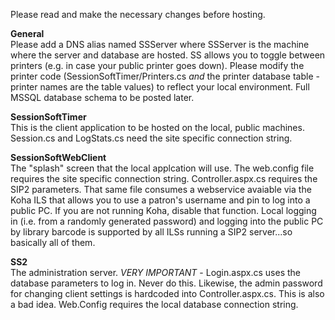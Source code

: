 Please read and make the necessary changes before hosting.

**General**<br>
Please add a DNS alias named SSServer where SSServer is the machine where the server and database are hosted.  SS allows you to toggle between printers (e.g. in case your public printer goes down).  Please modify the printer code (SessionSoftTimer/Printers.cs *and* the printer database table - printer names are the table values) to reflect your local environment.  Full MSSQL database schema to be posted later.   

**SessionSoftTimer**<br>
This is the client application to be hosted on the local, public machines.  Session.cs and LogStats.cs need the site specific connection string.

**SessionSoftWebClient**<br>
The "splash" screen that the local applcation will use.  The web.config file requires the site specific connection string.  Controller.aspx.cs requires the SIP2 parameters.  That same file consumes a webservice avaiable via the Koha ILS that allows you to use a patron's username and pin to log into a public PC.  If you are not running Koha, disable that function.  Local logging in (i.e. from a randomly generated password) and logging into the public PC by library barcode is supported by all ILSs running a SIP2 server...so basically all of them.

**SS2**<br>
The administration server.  *VERY IMPORTANT* - Login.aspx.cs uses the database parameters to log in.  Never do this.  Likewise, the admin password for changing client settings is hardcoded into Controller.aspx.cs.  This is also a bad idea.  Web.Config requires the local database connection string.

